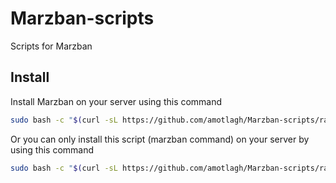 # Marzban-scripts
Scripts for Marzban

## Install
Install Marzban on your server using this command
```bash
sudo bash -c "$(curl -sL https://github.com/amotlagh/Marzban-scripts/raw/master/marzban.sh)" @ install
```

Or you can only install this script (marzban command) on your server by using this command
```bash
sudo bash -c "$(curl -sL https://github.com/amotlagh/Marzban-scripts/raw/master/marzban.sh)" @ install-script
```
